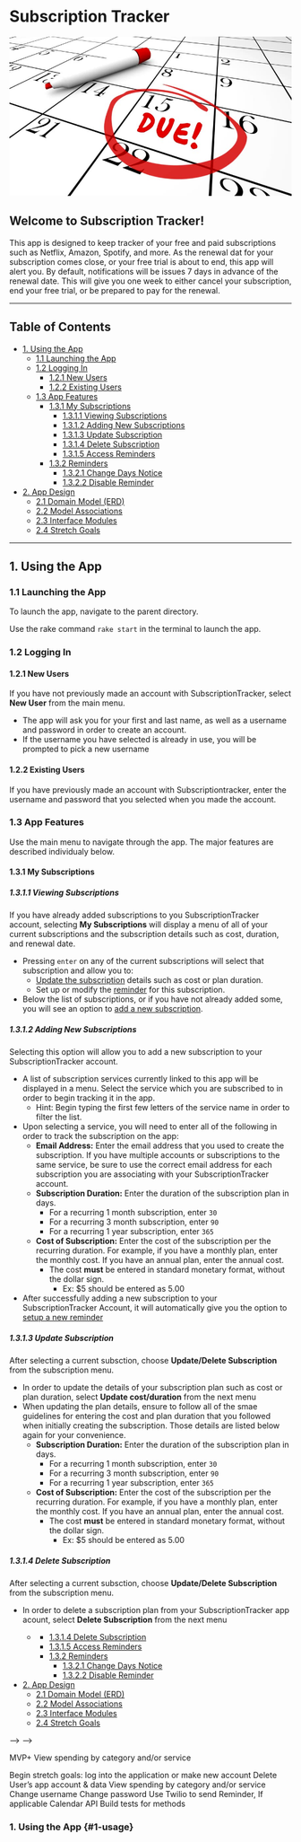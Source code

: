 # Subscription Tracker
![](due_date_on_calendar.jpeg)
## Welcome to Subscription Tracker! 
This app is designed to keep tracker of your free and paid subscriptions such as Netflix, Amazon, Spotify, and more. As the renewal dat for your subscription comes close, or your free trial is about to end, this app will alert you. By default, notifications will be issues 7 days in advance of the renewal date. This will give you one week to either cancel your subscription, end your free trial, or be prepared to pay for the renewal.

---
## Table of Contents
* [1. Using the App](#1-usage)
  * [1.1 Launching the App](#11-launching-the-app)
  * [1.2 Logging In](#12-logging-in)
    * [1.2.1 New Users](#121-new-users)
    * [1.2.2 Existing Users](#122-existing-users)
  * [1.3 App Features](#13-app-features)
    * [1.3.1 My Subscriptions](#131-my-subscriptions)
      * [1.3.1.1 Viewing Subscriptions](#1311-viewing-subscriptions)
      * [1.3.1.2 Adding New Subscriptions](#1312-adding-new-subscriptions)
      * [1.3.1.3 Update Subscription](#1313-update-subscription)
      * [1.3.1.4 Delete Subscription](#1314-delete-subscription)
      * [1.3.1.5 Access Reminders](#1315-access-reminders)
    * [1.3.2 Reminders](#132-reminders)
      * [1.3.2.1 Change Days Notice](#1321-change-days-notice)
      * [1.3.2.2 Disable Reminder](#1322-disable-reminder)
* [2. App Design](#2-app-design)
  * [2.1 Domain Model (ERD)](#21-domain-model-(erd))
  * [2.2 Model Associations](#22-model-associations)
  * [2.3 Interface Modules](#23-interface-modules)
  * [2.4 Stretch Goals](#24-stretch-goals)
---
## 1. Using the App
### 1.1 Launching the App
To launch the app, navigate to the parent directory.

Use the rake command `rake start` in the terminal to launch the app.

### 1.2 Logging In
#### 1.2.1 New Users
If you have not previously made an account with SubscriptionTracker, select <strong>New User</strong> from the main menu.
* The app will ask you for your first and last name, as well as a username and password in order to create an account.
* If the username you have selected is already in use, you will be prompted to pick a new username
#### 1.2.2 Existing Users
If you have previously made an account with Subscriptiontracker, enter the username and password that you selected when you made the account.
### 1.3 App Features
Use the main menu to navigate through the app. The major features are described individualy below.
#### 1.3.1 My Subscriptions
##### 1.3.1.1 Viewing Subscriptions
If you have already added subscriptions to you SubscriptionTracker account, selecting <strong>My Subscriptions</strong> will display a menu of all of your current subscriptions and the subscription details such as cost, duration, and renewal date. 
* Pressing `enter` on any of the current subscriptions will select that subscription and allow you to:
  * [Update the subscription](#1313-update-subscription) details such as cost or plan duration.
  * Set up or modify the [reminder](#132-reminders) for this subscription.
* Below the list of subscriptions, or if you have not already added some, you will see an option to [add a new subscription](#1312-adding-new-subscriptions).

##### 1.3.1.2 Adding New Subscriptions
Selecting this option will allow you to add a new subscription to your SubscriptionTracker account.
* A list of subscription services currently linked to this app will be displayed in a menu. Select the service which you are subscribed to in order to begin tracking it in the app.
  * Hint: Begin typing the first few letters of the service name in order to filter the list.
* Upon selecting a service, you will need to enter all of the following in order to track the subscription on the app:
  * <strong>Email Address:</strong> Enter the email address that you used to create the subscription. If you have multiple accounts or subscriptions to the same service, be sure to use the correct email address for each subscription you are associating with your SubscriptionTracker account.
  * <strong>Subscription Duration:</strong> Enter the duration of the subscription plan in days.
    * For a recurring 1 month subscription, enter `30`
    * For a recurring 3 month subscription, enter `90`
    * For a recurring 1 year subscription, enter `365`
  * <strong>Cost of Subscription:</strong> Enter the cost of the subscription per the recurring duration. For example, if you have a monthly plan, enter the monthly cost. If you have an annual plan, enter the annual cost.
    * The cost <strong>must</strong> be entered in standard monetary format, without the dollar sign.
      * Ex: $5 should be entered as 5.00
* After successfully adding a new subscription to your SubscriptionTracker Account, it will automatically give you the option to [setup a new reminder](#132-reminders)

##### 1.3.1.3 Update Subscription
After selecting a current subsction, choose <strong>Update/Delete Subscription</strong> from the subscription menu.
* In order to update the details of your subscription plan such as cost or plan duration, select <strong>Update cost/duration</strong> from the next menu
* When updating the plan details, ensure to follow all of the smae guidelines for entering the cost and plan duration that you followed when initially creating the subscription. Those details are listed below again for your convenience.
  * <strong>Subscription Duration:</strong> Enter the duration of the subscription plan in days.
    * For a recurring 1 month subscription, enter `30`
    * For a recurring 3 month subscription, enter `90`
    * For a recurring 1 year subscription, enter `365`
  * <strong>Cost of Subscription:</strong> Enter the cost of the subscription per the recurring duration. For example, if you have a monthly plan, enter the monthly cost. If you have an annual plan, enter the annual cost.
    * The cost <strong>must</strong> be entered in standard monetary format, without the dollar sign.
      * Ex: $5 should be entered as 5.00
##### 1.3.1.4 Delete Subscription
After selecting a current subsction, choose <strong>Update/Delete Subscription</strong> from the subscription menu.
* In order to delete a subscription plan from your SubscriptionTracker app acount, select <strong>Delete Subscription</strong> from the next menu
  * <span style= "color:red"></span> 




      * [1.3.1.4 Delete Subscription](#1314-delete-subscription)
      * [1.3.1.5 Access Reminders](#1315-access-reminders)
    * [1.3.2 Reminders](#132-reminders)
      * [1.3.2.1 Change Days Notice](#1321-change-days-notice)
      * [1.3.2.2 Disable Reminder](#1322-disable-reminder)
* [2. App Design](#2-app-design)
  * [2.1 Domain Model (ERD)](#21-domain-model-(erd))
  * [2.2 Model Associations](#22-model-associations)
  * [2.3 Interface Modules](#23-interface-modules)
  * [2.4 Stretch Goals](#24-stretch-goals)































<!-- User Stories (remember about CRUD):

E.g. User will be able to:
<!-- Change Name -->
<!-- Make a new subscription
<!-- View subscriptions -->
<!-- Change subscription cost
Change subscription duration
Delete subscription -->
<!-- Delete User’s app account & data -->
<!-- Create new service -->
<!-- Update service categories --> -->
<!-- Create/View/Disable reminders -->
<!-- Change how far in advance reminder is issued -->
<!-- Delete reminder (with warning) -->
<!-- Create new service category if it doesn’t exist --> -->

MVP+
View spending by category and/or service

<!-- Develop Schema & Associations & Seed  - done
Develop CRUD methods - done
Develop CLI Interface - WIP -->

Begin stretch goals:
log into the application or make new account
Delete User’s app account & data
View spending by category and/or service
Change username
Change password
Use Twilio to send Reminder, If applicable Calendar API
Build tests for methods



### 1. Using the App {#1-usage}